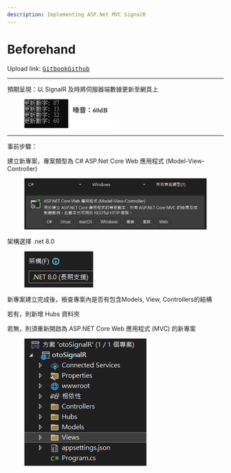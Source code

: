 ```yaml
---
description: Implementing ASP.Net MVC SignalR
---
```


# Beforehand

Upload link: [<kbd>Gitbook</kbd>](https://edenouos-organization.gitbook.io/notes/signalr-asp.net-mvc)[<kbd>Github</kbd>](https://github.com/eden-ouob/SignalR)

***

預期呈現：以 SignalR 及時將伺服器端數據更新至網頁上

<figure><img src=".gitbook/assets/1746520282639 (2).gif" alt=""><figcaption></figcaption></figure>

***

事前步驟：

建立新專案，專案類型為 C# ASP.Net Core Web 應用程式 (Model-View-Controller)

<figure><img src=".gitbook/assets/image.png" alt=""><figcaption></figcaption></figure>

架構選擇 .net 8.0

<figure><img src=".gitbook/assets/image (1).png" alt=""><figcaption></figcaption></figure>

新專案建立完成後，檢查專案內是否有包含Models, View, Controllers的結構

若有，則新增 Hubs 資料夾

若無，則須重新開啟為 ASP.NET Core Web 應用程式 (MVC) 的新專案

<figure><img src=".gitbook/assets/image (2).png" alt=""><figcaption></figcaption></figure>
